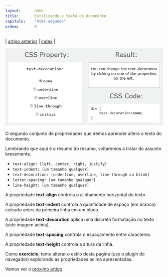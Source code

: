 ```yaml
---
layout:      none
title:       Estilizando o texto do documento
capitulo:    "html-segundo"
ordem:       8
---
```


<p>| <a href="../estilizando-a-fonte-do-documento/">artigo anterior</a> | <a href="../">index</a> |</p>

![](css-text-decoration.gif)

O segundo conjunto de propriedades que iremos aprender altera o texto do documento.

Lembrando que aqui é o resumo do resumo, voltaremos a tratar do assunto brevemente.

- `text-align: [left, center, right, justify]`
- `text-indent: [um tamanho qualquer]`
- `text-decoration: [underline, overline, line-through ou blink]`
- `letter-spacing: [um tamanho qualquer]`
- `line-height: [um tamanho qualquer]`

A propriedade __text-align__ controla o alinhamento horizontal do texto.

A propriedade __text-indent__ controla a quantidade de espaço (em branco) colcado antes da primeira linha em um bloco.

A propriedade __text-decoration__ aplica uma discreta formatação no texto (vide imagem acima).

A propriedade __text-spacing__ controla o espaçamento entre caracteres.

A propriedade __text-height__ controla a altura da linha.

Como __exercício__, tente alterar o estilo desta página (use o plugin do navegador) explorando as propriedades acima apresentadas.

Vamos ver o [próximo artigo](../estilizando-dimensionamentos-espacamentos-margens-e-bordas).